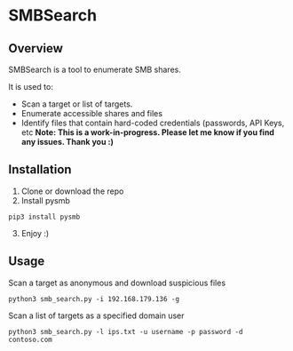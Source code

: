 # SMBSearch
## Overview
SMBSearch is a tool to enumerate SMB shares.

It is used to:
- Scan a target or list of targets.
- Enumerate accessible shares and files
- Identify files that contain hard-coded credentials (passwords, API Keys, etc
**Note: This is a work-in-progress. Please let me know if you find any issues. Thank you :)**

## Installation 
1. Clone or download the repo
2. Install pysmb
```
pip3 install pysmb
```
3. Enjoy :)

## Usage
Scan a target as anonymous and download suspicious files
```
python3 smb_search.py -i 192.168.179.136 -g
```

Scan a list of targets as a specified domain user
```
python3 smb_search.py -l ips.txt -u username -p password -d contoso.com
```
